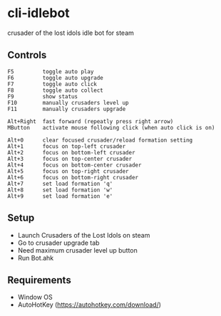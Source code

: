 # cli-idlebot
crusader of the lost idols idle bot for steam

## Controls
```
F5         toggle auto play
F6         toggle auto upgrade
F7         toggle auto click
F8         toggle auto collect
F9         show status
F10        manually crusaders level up
F11        manually crusaders upgrade

Alt+Right  fast forward (repeatly press right arrow)
MButton    activate mouse following click (when auto click is on)

Alt+0      clear focused crusader/reload formation setting
Alt+1      focus on top-left crusader
Alt+2      focus on bottom-left crusader
Alt+3      focus on top-center crusader
Alt+4      focus on bottom-center crusader
Alt+5      focus on top-right crusader
Alt+6      focus on bottom-right crusader
Alt+7      set load formation 'q'
Alt+8      set load formation 'w'
Alt+9      set load formation 'e'
```

## Setup
- Launch Crusaders of the Lost Idols on steam
- Go to crusader upgrade tab
- Need maximum crusader level up button
- Run Bot.ahk

## Requirements
- Window OS
- AutoHotKey (https://autohotkey.com/download/)
